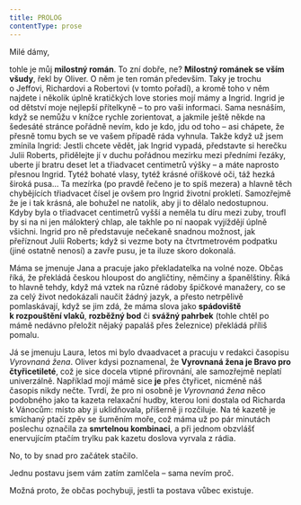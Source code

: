 ```yaml
---
title: PROLOG
contentType: prose
---
```


<section>

Milé dámy,

tohle je můj **milostný román**. To zní dobře, ne? **Milostný románek se vším všudy**, řekl by Oliver. O něm je ten román především. Taky je trochu o Jeffovi, Richardovi a Robertovi (v tomto pořadí), a kromě toho v něm najdete i několik úplně kratičkých love stories mojí mámy a Ingrid. Ingrid je od dětství moje nejlepší přítelkyně – to pro vaši informaci. Sama nesnáším, když se nemůžu v knížce rychle zorientovat, a jakmile ještě někde na šedesáté stránce pořádně nevím, kdo je kdo, jdu od toho – asi chápete, že přesně tomu bych se ve vašem případě ráda vyhnula. Takže když už jsem zmínila Ingrid: Jestli chcete vědět, jak Ingrid vypadá, představte si herečku Julii Roberts, přidělejte jí v duchu pořádnou mezírku mezi předními řezáky, uberte jí bratru deset let a třiadvacet centimetrů výšky – a máte naprosto přesnou Ingrid. Tytéž bohaté vlasy, tytéž krásné oříškové oči, táž hezká široká pusa… Ta mezírka (po pravdě řečeno je to spíš mezera) a hlavně těch chybějících třiadvacet čísel je ovšem pro Ingrid životní prokletí. Samozřejmě že je i tak krásná, ale bohužel ne natolik, aby ji to dělalo nedostupnou. Kdyby byla o třiadvacet centimetrů vyšší a neměla tu díru mezi zuby, troufl by si na ni jen málokterý chlap, ale takhle po ní naopak vyjíždějí úplně všichni. Ingrid pro ně představuje nečekaně snadnou možnost, jak přeříznout Julii Roberts; když si vezme boty na čtvrtmetrovém podpatku (jiné ostatně nenosí) a zavře pusu, je ta iluze skoro dokonalá.

Máma se jmenuje Jana a pracuje jako překladatelka na volné noze. Občas říká, že překládá českou hloupost do angličtiny, němčiny a španělštiny. Říká to hlavně tehdy, když má vztek na různé rádoby špičkové manažery, co se za celý život nedokázali naučit žádný jazyk, a přesto netrpělivě pomlaskávají, když se jim zdá, že máma slova jako **spádoviště k rozpouštění vlaků**, **rozběžný bod** či **svážný pahrbek** (tohle chtěl po mámě nedávno přeložit nějaký papaláš přes železnice) překládá příliš pomalu.

Já se jmenuju Laura, letos mi bylo dvaadvacet a pracuju v redakci časopisu _Vyrovnaná žena_. Oliver kdysi poznamenal, že **Vyrovnaná žena je Bravo pro čtyřicetileté**, což je sice docela vtipné přirovnání, ale samozřejmě neplatí univerzálně. Například mojí mámě sice **je** přes čtyřicet, nicméně náš časopis nikdy nečte. Tvrdí, že pro ni osobně je _Vyrovnaná žena_ něco podobného jako ta kazeta relaxační hudby, kterou loni dostala od Richarda k Vánocům: místo aby ji uklidňovala, příšerně ji rozčiluje. Na té kazetě je smíchaný ptačí zpěv se šuměním moře, což máma už po pár minutách poslechu označila za **smrtelnou kombinaci**, a při jednom obzvlášť enervujícím ptačím trylku pak kazetu doslova vyrvala z rádia.

No, to by snad pro začátek stačilo.

Jednu postavu jsem vám zatím zamlčela – sama nevím proč.

Možná proto, že občas pochybuji, jestli ta postava vůbec existuje.

</section>
